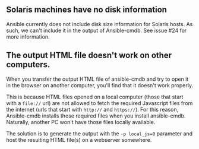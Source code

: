 ## Solaris machines have no disk information

Ansible currently does not include disk size information for Solaris hosts. As
such, we can't include it in the output of Ansible-cmdb. See issue #24 for more
information.

## The output HTML file doesn't work on other computers.

When you transfer the output HTML file of ansible-cmdb and try to open it in
the browser on another computer, you'll find that it doesn't work properly.

This is because HTML files opened on a local computer (those that start with a
`file://` url) are not allowed to fetch the required Javascript files from the
internet (urls that start with `http://` and `https://`). For this reason,
Ansible-cmdb installs those required files when you install ansible-cmdb.
Naturally, another PC won't have those files locally available.

The solution is to generate the output with the `-p local_js=0` parameter and
host the resulting HTML file(s) on a webserver somewhere.
